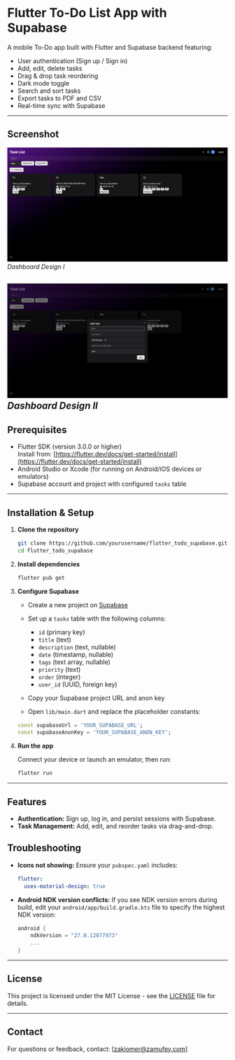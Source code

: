 # Flutter To-Do List App with Supabase

A mobile To-Do app built with Flutter and Supabase backend featuring:

- User authentication (Sign up / Sign in)
- Add, edit, delete tasks
- Drag & drop task reordering
- Dark mode toggle
- Search and sort tasks
- Export tasks to PDF and CSV
- Real-time sync with Supabase

---

## Screenshot

![App Screenshot](./assets/screenshot.png)  
*Dashboard Design I*

![App Screenshot](./assets/screenshot_1.png)  
*Dashboard Design II*
---

## Prerequisites

- Flutter SDK (version 3.0.0 or higher)  
  Install from: [https://flutter.dev/docs/get-started/install](https://flutter.dev/docs/get-started/install)
- Android Studio or Xcode (for running on Android/iOS devices or emulators)
- Supabase account and project with configured `tasks` table

---

## Installation & Setup

1. **Clone the repository**

   ```bash
   git clone https://github.com/yourusername/flutter_todo_supabase.git
   cd flutter_todo_supabase
   
2. **Install dependencies**

   ```bash
   flutter pub get
   ```

3. **Configure Supabase**

   * Create a new project on [Supabase](https://supabase.com/)
   * Set up a `tasks` table with the following columns:

     * `id` (primary key)
     * `title` (text)
     * `description` (text, nullable)
     * `date` (timestamp, nullable)
     * `tags` (text array, nullable)
     * `priority` (text)
     * `order` (integer)
     * `user_id` (UUID, foreign key)
   * Copy your Supabase project URL and anon key
   * Open `lib/main.dart` and replace the placeholder constants:

   ```dart
   const supabaseUrl = 'YOUR_SUPABASE_URL';
   const supabaseAnonKey = 'YOUR_SUPABASE_ANON_KEY';
   ```

4. **Run the app**

   Connect your device or launch an emulator, then run:

   ```bash
   flutter run
   ```

---

## Features

* **Authentication:** Sign up, log in, and persist sessions with Supabase.
* **Task Management:** Add, edit, and reorder tasks via drag-and-drop.

## Troubleshooting

* **Icons not showing:**
  Ensure your `pubspec.yaml` includes:

  ```yaml
  flutter:
    uses-material-design: true
  ```

* **Android NDK version conflicts:**
  If you see NDK version errors during build, edit your `android/app/build.gradle.kts` file to specify the highest NDK version:

  ```kotlin
  android {
      ndkVersion = "27.0.12077973"
      ...
  }
  ```

---

## License

This project is licensed under the MIT License - see the [LICENSE](LICENSE) file for details.

---

## Contact

For questions or feedback, contact: \[[zakiomer@zamufey.com](mailto:your.zakiomer@zamufey.com)]
